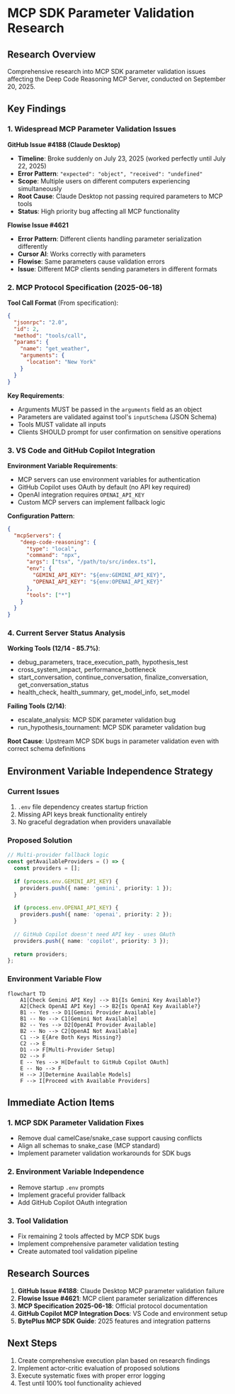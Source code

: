 # MCP SDK Parameter Validation Research

## Research Overview

Comprehensive research into MCP SDK parameter validation issues affecting the Deep Code Reasoning MCP Server, conducted on September 20, 2025.

## Key Findings

### 1. Widespread MCP Parameter Validation Issues

**GitHub Issue #4188 (Claude Desktop)**

- **Timeline**: Broke suddenly on July 23, 2025 (worked perfectly until July 22, 2025)
- **Error Pattern**: `"expected": "object", "received": "undefined"`
- **Scope**: Multiple users on different computers experiencing simultaneously
- **Root Cause**: Claude Desktop not passing required parameters to MCP tools
- **Status**: High priority bug affecting all MCP functionality

**Flowise Issue #4621**

- **Error Pattern**: Different clients handling parameter serialization differently
- **Cursor AI**: Works correctly with parameters
- **Flowise**: Same parameters cause validation errors
- **Issue**: Different MCP clients sending parameters in different formats

### 2. MCP Protocol Specification (2025-06-18)

**Tool Call Format** (From specification):

```json
{
  "jsonrpc": "2.0",
  "id": 2,
  "method": "tools/call",
  "params": {
    "name": "get_weather",
    "arguments": {
      "location": "New York"
    }
  }
}
```

**Key Requirements**:

- Arguments MUST be passed in the `arguments` field as an object
- Parameters are validated against tool's `inputSchema` (JSON Schema)
- Tools MUST validate all inputs
- Clients SHOULD prompt for user confirmation on sensitive operations

### 3. VS Code and GitHub Copilot Integration

**Environment Variable Requirements**:

- MCP servers can use environment variables for authentication
- GitHub Copilot uses OAuth by default (no API key required)
- OpenAI integration requires `OPENAI_API_KEY`
- Custom MCP servers can implement fallback logic

**Configuration Pattern**:

```json
{
  "mcpServers": {
    "deep-code-reasoning": {
      "type": "local",
      "command": "npx",
      "args": ["tsx", "/path/to/src/index.ts"],
      "env": {
        "GEMINI_API_KEY": "${env:GEMINI_API_KEY}",
        "OPENAI_API_KEY": "${env:OPENAI_API_KEY}"
      },
      "tools": ["*"]
    }
  }
}
```

### 4. Current Server Status Analysis

**Working Tools (12/14 - 85.7%)**:

- debug_parameters, trace_execution_path, hypothesis_test
- cross_system_impact, performance_bottleneck
- start_conversation, continue_conversation, finalize_conversation, get_conversation_status
- health_check, health_summary, get_model_info, set_model

**Failing Tools (2/14)**:

- escalate_analysis: MCP SDK parameter validation bug
- run_hypothesis_tournament: MCP SDK parameter validation bug

**Root Cause**: Upstream MCP SDK bugs in parameter validation even with correct schema definitions

## Environment Variable Independence Strategy

### Current Issues

1. `.env` file dependency creates startup friction
2. Missing API keys break functionality entirely
3. No graceful degradation when providers unavailable

### Proposed Solution

```typescript
// Multi-provider fallback logic
const getAvailableProviders = () => {
  const providers = [];
  
  if (process.env.GEMINI_API_KEY) {
    providers.push({ name: 'gemini', priority: 1 });
  }
  
  if (process.env.OPENAI_API_KEY) {
    providers.push({ name: 'openai', priority: 2 });
  }
  
  // GitHub Copilot doesn't need API key - uses OAuth
  providers.push({ name: 'copilot', priority: 3 });
  
  return providers;
};
```

### Environment Variable Flow

```mermaid
flowchart TD
    A1[Check Gemini API Key] --> B1{Is Gemini Key Available?}
    A2[Check OpenAI API Key] --> B2{Is OpenAI Key Available?}
    B1 -- Yes --> D1[Gemini Provider Available]
    B1 -- No --> C1[Gemini Not Available]
    B2 -- Yes --> D2[OpenAI Provider Available]
    B2 -- No --> C2[OpenAI Not Available]
    C1 --> E{Are Both Keys Missing?}
    C2 --> E
    D1 --> F[Multi-Provider Setup]
    D2 --> F
    E -- Yes --> H[Default to GitHub Copilot OAuth]
    E -- No --> F
    H --> J[Determine Available Models]
    F --> I[Proceed with Available Providers]
```

## Immediate Action Items

### 1. MCP SDK Parameter Validation Fixes

- Remove dual camelCase/snake_case support causing conflicts
- Align all schemas to snake_case (MCP standard)
- Implement parameter validation workarounds for SDK bugs

### 2. Environment Variable Independence

- Remove startup `.env` prompts
- Implement graceful provider fallback
- Add GitHub Copilot OAuth integration

### 3. Tool Validation

- Fix remaining 2 tools affected by MCP SDK bugs
- Implement comprehensive parameter validation testing
- Create automated tool validation pipeline

## Research Sources

1. **GitHub Issue #4188**: Claude Desktop MCP parameter validation failure
2. **Flowise Issue #4621**: MCP client parameter serialization differences  
3. **MCP Specification 2025-06-18**: Official protocol documentation
4. **GitHub Copilot MCP Integration Docs**: VS Code and environment setup
5. **BytePlus MCP SDK Guide**: 2025 features and integration patterns

## Next Steps

1. Create comprehensive execution plan based on research findings
2. Implement actor-critic evaluation of proposed solutions  
3. Execute systematic fixes with proper error logging
4. Test until 100% tool functionality achieved
